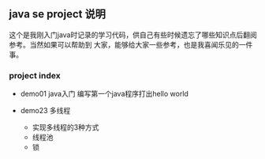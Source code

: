 ## java se project 说明

这个是我刚入门java时记录的学习代码，供自己有些时候遗忘了哪些知识点后翻阅参考。当然如果可以帮助到
大家，能够给大家一些参考，也是我喜闻乐见的一件事。

### project index

- demo01 java入门 编写第一个java程序打出hello world

- demo23 多线程

     - 实现多线程的3种方式
     - 线程池
     - 锁